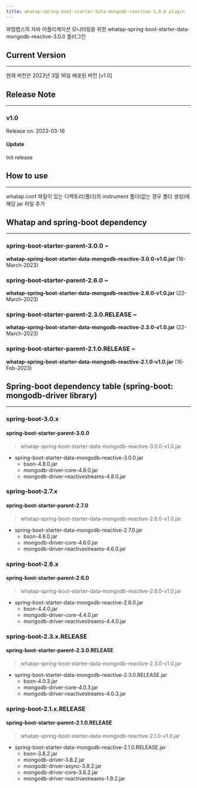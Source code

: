 ```yaml
---
title: whatap-spring-boot-starter-data-mongodb-reactive-3.0.0 plugin
---
```


와탭랩스의 자바 어플리케이션 모니터링을 위한 whatap-spring-boot-starter-data-mongodb-reactive-3.0.0 플러그인

## Current Version

---

현재 버전은 2023년 3월 16일 배포된 버전 [v1.0]

## Release Note

---

### v1.0

Release on: 2023-03-16

#### Update

Init release

## How to use

---

whatap.conf 파일이 있는 디렉토리(폴더)의 instrument 폴더(없는 경우 폴더 생성)에 해당 jar 파일 추가

## Whatap and spring-boot dependency

---

### spring-boot-starter-parent-3.0.0 ~

**whatap-spring-boot-starter-data-mongodb-reactive-3.0.0-v1.0.jar** (16-March-2023)

### spring-boot-starter-parent-2.6.0 ~

**whatap-spring-boot-starter-data-mongodb-reactive-2.6.0-v1.0.jar** (22-March-2023)

### spring-boot-starter-parent-2.3.0.RELEASE ~

**whatap-spring-boot-starter-data-mongodb-reactive-2.3.0-v1.0.jar** (22-March-2023)

### spring-boot-starter-parent-2.1.0.RELEASE ~

**whatap-spring-boot-starter-data-mongodb-reactive-2.1.0-v1.0.jar** (16-Feb-2023)

## Spring-boot dependency table (spring-boot: mongodb-driver library)

---

### spring-boot-3.0.x

#### spring-boot-starter-parent-3.0.0

> whatap-spring-boot-starter-data-mongodb-reactive-3.0.0-v1.0.jar

* spring-boot-starter-data-mongodb-reactive-3.0.0.jar
  * bson-4.8.0.jar
  * mongodb-driver-core-4.8.0.jar
  * mongodb-driver-reactivestreams-4.8.0.jar

### spring-boot-2.7.x

#### spring-boot-starter-parent-2.7.0

> whatap-spring-boot-starter-data-mongodb-reactive-2.6.0-v1.0.jar

* spring-boot-starter-data-mongodb-reactive-2.7.0.jar
  * bson-4.6.0.jar
  * mongodb-driver-core-4.6.0.jar
  * mongodb-driver-reactivestreams-4.6.0.jar

### spring-boot-2.6.x

#### spring-boot-starter-parent-2.6.0

> whatap-spring-boot-starter-data-mongodb-reactive-2.6.0-v1.0.jar

* spring-boot-starter-data-mongodb-reactive-2.6.0.jar
  * bson-4.4.0.jar
  * mongodb-driver-core-4.4.0.jar
  * mongodb-driver-reactivestreams-4.4.0.jar

### spring-boot-2.3.x.RELEASE

#### spring-boot-starter-parent-2.3.0.RELEASE

> whatap-spring-boot-starter-data-mongodb-reactive-2.3.0-v1.0.jar

* spring-boot-starter-data-mongodb-reactive-2.3.0.RELEASE.jar
  * bson-4.0.3.jar
  * mongodb-driver-core-4.0.3.jar
  * mongodb-driver-reactivestreams-4.0.3.jar

### spring-boot-2.1.x.RELEASE

#### spring-boot-starter-parent-2.1.0.RELEASE

> whatap-spring-boot-starter-data-mongodb-reactive-2.1.0-v1.0.jar

* spring-boot-starter-data-mongodb-reactive-2.1.0.RELEASE.jar
  * bson-3.8.2.jar
  * mongodb-driver-3.8.2.jar
  * mongodb-driver-async-3.8.2.jar
  * mongodb-driver-core-3.8.2.jar
  * mongodb-driver-reactivestreams-1.9.2.jar

